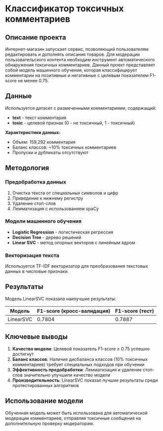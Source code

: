 # Классификатор токсичных комментариев

## Описание проекта
Интернет-магазин запускает сервис, позволяющий пользователям редактировать и дополнять описания товаров. Для модерации пользовательского контента необходим инструмент автоматического обнаружения токсичных комментариев. Данный проект представляет собой модель машинного обучения, которая классифицирует комментарии на позитивные и негативные с целевым показателем F1-score не менее 0.75.

## Данные
Используется датасет с размеченными комментариями, содержащий:
- **text** - текст комментария
- **toxic** - целевой признак (0 - не токсичный, 1 - токсичный)

**Характеристики данных:**
- Объем: 159,292 комментария
- Баланс классов: ~10% токсичных комментариев
- Пропуски и дубликаты отсутствуют

## Методология

### Предобработка данных
1. Очистка текста от специальных символов и цифр
2. Приведение к нижнему регистру
3. Удаление стоп-слов
4. Лемматизация с использованием spaCy

### Модели машинного обучения
- **Logistic Regression** - логистическая регрессия
- **Decision Tree** - дерево решений  
- **Linear SVC** - метод опорных векторов с линейным ядром

### Векторизация текста
Используется TF-IDF векторизатор для преобразования текстовых данных в числовые признаки.

## Результаты

Модель LinearSVC показала наилучшие результаты:

| Модель | F1-score (кросс-валидация) | F1-score (тест) |
|--------|----------------------------|-----------------|
| LinearSVC | 0.7804 | 0.7887 |


## Ключевые выводы

1. **Качество модели**: Целевой показатель F1-score ≥ 0.75 успешно достигнут
2. **Баланс классов**: Наличие дисбаланса классов (10% токсичных комментариев) требует специальных подходов при обучении
3. **Эффективность предобработки**: Лемматизация и удаление стоп-слов значительно улучшили качество модели
4. **Производительность**: LinearSVC показал лучшие результаты среди протестированных алгоритмов

## Использование модели

Обученная модель может быть использована для автоматической модерации комментариев, отправляя токсичные сообщения на дополнительную проверку модераторам.
